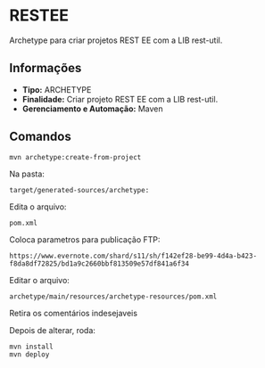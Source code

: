 # RESTEE

Archetype para criar projetos REST EE com a LIB rest-util.

## Informações
* **Tipo:** ARCHETYPE
* **Finalidade:** Criar projeto REST EE com a LIB rest-util.
* **Gerenciamento e Automação:** Maven

## Comandos

	mvn archetype:create-from-project

Na pasta:

	target/generated-sources/archetype:

Edita o arquivo: 

	pom.xml
 
Coloca parametros para publicação FTP: 

	https://www.evernote.com/shard/s11/sh/f142ef28-be99-4d4a-b423-f8da8df72825/bd1a9c2660bbf813509e57df841a6f34

Editar o arquivo: 

	archetype/main/resources/archetype-resources/pom.xml

Retira os comentários indesejaveis

Depois de alterar, roda:
 
	mvn install
	mvn deploy
		
		
		
